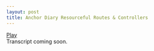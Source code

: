 ```yaml
---
layout: post
title: Anchor Diary Resourceful Routes & Controllers
---
```

<div>
<a href="//youtube.com/embed/oA1PuHz2zBE" class="video">Play</a>
</div>
Transcript coming soon.
